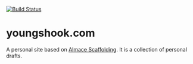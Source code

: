 [![Build Status](https://travis-ci.org/hjiang/1byte.io.svg?branch=master)](https://travis-ci.org/hjiang/1byte.io)

# youngshook.com

A personal site based on [Almace Scaffolding](http://sparanoid.com/lab/amsf/). It is a collection of personal drafts. 